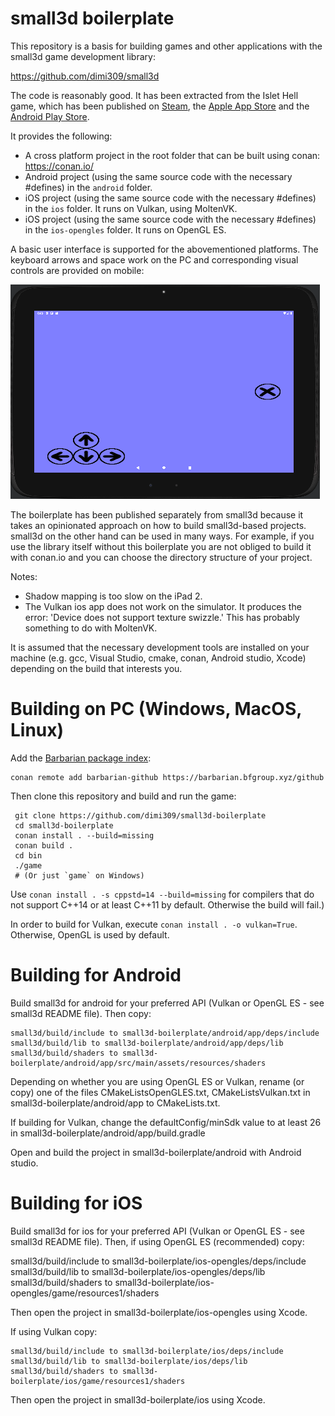 small3d boilerplate
===================

This repository is a basis for building games and other
applications with the small3d game development library:

https://github.com/dimi309/small3d

The code is reasonably good. It has been extracted from
the Islet Hell game, which has been published on [Steam](https://store.steampowered.com/app/2069750/Islet_Hell/),
the [Apple App Store](https://apps.apple.com/us/app/islet-hell/id1631875184) and the [Android Play Store](https://play.google.com/store/apps/details?id=dimi309.islethelladroid).

It provides the following:

- A cross platform project in the root folder that can be built using
  conan: https://conan.io/
- Android project (using the same source code with the necessary
  #defines) in the `android` folder.
- iOS project (using the same source code with the necessary
  #defines) in the `ios` folder. It runs on Vulkan, using MoltenVK.
- iOS project (using the same source code with the necessary
  #defines) in the `ios-opengles` folder. It runs on OpenGL ES.

A basic user interface is supported for the abovementioned platforms.
The keyboard arrows and space work on the PC and corresponding
visual controls are provided on mobile:

![mobile interface](mobile-interface.png)
  
The boilerplate has been published separately from small3d because it 
takes an opinionated approach on how to build small3d-based
projects. small3d on the other hand can be used in many ways.
For example, if you use the library itself without this boilerplate
you are not obliged to build it with conan.io and you can choose
the directory structure of your project.

Notes: 
- Shadow mapping is too slow on the iPad 2.
- The Vulkan ios app does not work on the simulator. It produces the error:
  'Device does not support texture swizzle.'
  This has probably something to do with MoltenVK.

It is assumed that the necessary development tools are installed
on your machine (e.g. gcc, Visual Studio, cmake, conan, 
Android studio, Xcode) depending on the build that interests
you.

# Building on PC (Windows, MacOS, Linux)

Add the [Barbarian package index](https://barbarian.bfgroup.xyz):

	conan remote add barbarian-github https://barbarian.bfgroup.xyz/github
	 
Then clone this repository and build and run the game:

     git clone https://github.com/dimi309/small3d-boilerplate
     cd small3d-boilerplate
     conan install . --build=missing
     conan build .
     cd bin
     ./game
     # (Or just `game` on Windows)

Use `conan install . -s cppstd=14 --build=missing` for compilers that do not support 
C++14 or at least C++11 by default. Otherwise the build will fail.)
	
In order to build for Vulkan, execute `conan install . -o vulkan=True`. Otherwise, 
OpenGL is used by default.

# Building for Android

Build small3d for android for your preferred API (Vulkan or OpenGL ES - see small3d README 
file). Then copy:

	small3d/build/include to small3d-boilerplate/android/app/deps/include
	small3d/build/lib to small3d-boilerplate/android/app/deps/lib
	small3d/build/shaders to small3d-boilerplate/android/app/src/main/assets/resources/shaders

Depending on whether you are using OpenGL ES or Vulkan, rename (or copy) one of the files 
CMakeListsOpenGLES.txt, CMakeListsVulkan.txt in small3d-boilerplate/android/app 
to CMakeLists.txt.

If building for Vulkan, change the defaultConfig/minSdk value to at least 26 in
small3d-boilerplate/android/app/build.gradle

Open and build the project in small3d-boilerplate/android with Android studio.

# Building for iOS

Build small3d for ios for your preferred API (Vulkan or OpenGL ES - see small3d README 
file). Then, if using OpenGL ES (recommended) copy:

  small3d/build/include to small3d-boilerplate/ios-opengles/deps/include
  small3d/build/lib to small3d-boilerplate/ios-opengles/deps/lib
  small3d/build/shaders to small3d-boilerplate/ios-opengles/game/resources1/shaders

Then open the project in small3d-boilerplate/ios-opengles using Xcode.

If using Vulkan copy:

	small3d/build/include to small3d-boilerplate/ios/deps/include
	small3d/build/lib to small3d-boilerplate/ios/deps/lib
	small3d/build/shaders to small3d-boilerplate/ios/game/resources1/shaders

Then open the project in small3d-boilerplate/ios using Xcode.
